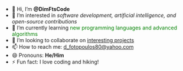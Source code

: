 - 👋 Hi, I’m <strong>@DimFtsCode</strong>
- 👀 I’m interested in <em>software development, artificial intelligence, and open-source contributions</em>
- 🌱 I’m currently learning <span style="color:green;">new programming languages and advanced algorithms</span>
- 💞️ I’m looking to collaborate on <a href="https://github.com/DimFtsCode/projects">interesting projects</a>
- 📫 How to reach me: <a href="mailto:your-email@example.com">d_fotopoulos80@yahoo.com</a>
- 😄 Pronouns: <strong>He/Him</strong>
- ⚡ Fun fact: I love coding and hiking!

<!---
DimFtsCode/DimFtsCode is a ✨ special ✨ repository because its `README.md` (this file) appears on your GitHub profile.
You can click the Preview link to take a look at your changes.
--->
